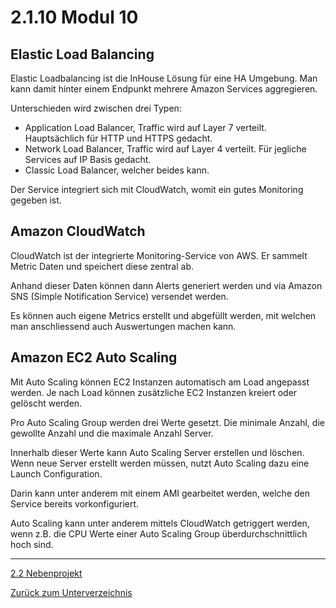 # 2.1.10 Modul 10

## Elastic Load Balancing

Elastic Loadbalancing ist die InHouse Lösung für eine HA Umgebung. Man kann damit hinter einem Endpunkt mehrere Amazon Services aggregieren.

Unterschieden wird zwischen drei Typen:

* Application Load Balancer, Traffic wird auf Layer 7 verteilt. Hauptsächlich für HTTP und HTTPS gedacht.
* Network Load Balancer, Traffic wird auf Layer 4 verteilt. Für jegliche Services auf IP Basis gedacht.
* Classic Load Balancer, welcher beides kann.

Der Service integriert sich mit CloudWatch, womit ein gutes Monitoring gegeben ist.

## Amazon CloudWatch

CloudWatch ist der integrierte Monitoring-Service von AWS. Er sammelt Metric Daten und speichert diese zentral ab.

Anhand dieser Daten können dann Alerts generiert werden und via Amazon SNS (Simple Notification Service) versendet werden.

Es können auch eigene Metrics erstellt und abgefüllt werden, mit welchen man anschliessend auch Auswertungen machen kann.

## Amazon EC2 Auto Scaling

Mit Auto Scaling können EC2 Instanzen automatisch am Load angepasst werden. Je nach Load können zusätzliche EC2 Instanzen kreiert oder gelöscht werden.

Pro Auto Scaling Group werden drei Werte gesetzt. Die minimale Anzahl, die gewollte Anzahl und die maximale Anzahl Server. 

Innerhalb dieser Werte kann Auto Scaling Server erstellen und löschen. Wenn neue Server erstellt werden müssen, nutzt Auto Scaling dazu eine Launch Configuration.

Darin kann unter anderem mit einem AMI gearbeitet werden, welche den Service bereits vorkonfiguriert. 

Auto Scaling kann unter anderem mittels CloudWatch getriggert werden, wenn z.B. die CPU Werte einer Auto Scaling Group überdurchschnittlich hoch sind.

-----

[2.2 Nebenprojekt](../Nebenprojekt/nebenprojekt.md)

[Zurück zum Unterverzeichnis](../README.md)
